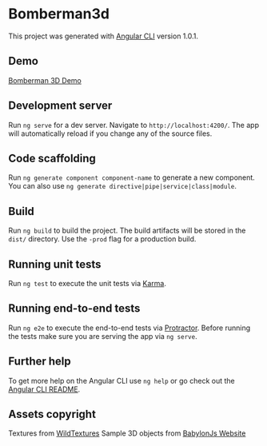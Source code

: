 # Bomberman3d

This project was generated with [Angular CLI](https://github.com/angular/angular-cli) version 1.0.1.

## Demo
[Bomberman 3D Demo](https://adisoftbn.github.io/Bomberman3D/)

## Development server

Run `ng serve` for a dev server. Navigate to `http://localhost:4200/`. The app will automatically reload if you change any of the source files.

## Code scaffolding

Run `ng generate component component-name` to generate a new component. You can also use `ng generate directive|pipe|service|class|module`.

## Build

Run `ng build` to build the project. The build artifacts will be stored in the `dist/` directory. Use the `-prod` flag for a production build.

## Running unit tests

Run `ng test` to execute the unit tests via [Karma](https://karma-runner.github.io).

## Running end-to-end tests

Run `ng e2e` to execute the end-to-end tests via [Protractor](http://www.protractortest.org/).
Before running the tests make sure you are serving the app via `ng serve`.

## Further help

To get more help on the Angular CLI use `ng help` or go check out the [Angular CLI README](https://github.com/angular/angular-cli/blob/master/README.md).


## Assets copyright
Textures from [WildTextures](http://www.wildtextures.com)
Sample 3D objects from [BabylonJs Website](http://babylonjs.com)